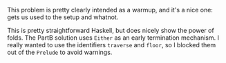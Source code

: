 This problem is pretty clearly intended as a warmup, and
it's a nice one: gets us used to the setup and whatnot.

This is pretty straightforward Haskell, but does nicely show
the power of folds. The PartB solution uses `Either` as an
early termination mechanism. I really wanted to use the
identifiers `traverse` and `floor`, so I blocked them
out of the `Prelude` to avoid warnings.
